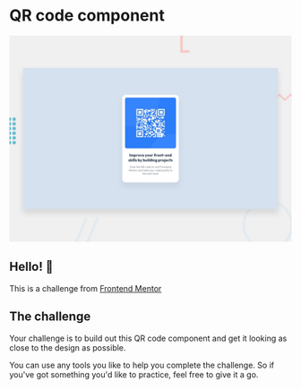 # QR code component

![Design preview for the QR code component coding challenge](./design/desktop-preview.jpg)

## Hello! 👋

This is a challenge from [Frontend Mentor](https://www.frontendmentor.io)

## The challenge

Your challenge is to build out this QR code component and get it looking as close to the design as possible.

You can use any tools you like to help you complete the challenge. So if you've got something you'd like to practice, feel free to give it a go.

